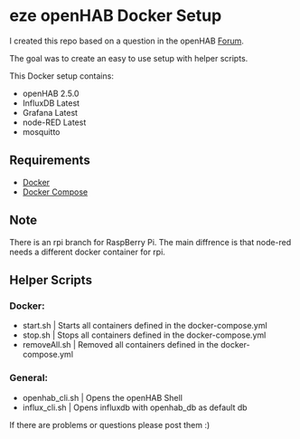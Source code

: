 # eze openHAB Docker Setup

I created this repo based on a question in the openHAB [Forum](https://community.openhab.org/t/openhab-docker-or-not/74869/3). 

The goal was to create an easy to use setup with helper scripts.

This Docker setup contains:

* openHAB 2.5.0
* InfluxDB Latest
* Grafana  Latest
* node-RED Latest
* mosquitto

## Requirements
* [Docker](https://docs.docker.com/)
* [Docker Compose](https://docs.docker.com/compose/)

## Note
There is an rpi branch for RaspBerry Pi.
The main diffrence is that node-red needs a different docker container for rpi.

## Helper Scripts

### Docker:

* start.sh      | Starts all containers defined in the docker-compose.yml
* stop.sh       |  Stops all containers defined in the docker-compose.yml
* removeAll.sh  | Removed all containers defined in the docker-compose.yml

### General:

* openhab_cli.sh    | Opens the openHAB Shell
* influx_cli.sh   | Opens influxdb with openhab_db as default db


If there are problems or questions please post them :)
